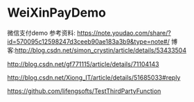 # WeiXinPayDemo
微信支付demo
参考资料:
https://note.youdao.com/share/?id=570095c12598247d3ceeb90ae183a3b9&type=note#/
博客:http://blog.csdn.net/simon_crystin/article/details/53433504

http://blog.csdn.net/gf771115/article/details/71104143

http://blog.csdn.net/Xiong_IT/article/details/51685033#reply

https://github.com/lifengsofts/TestThirdPartyFunction
